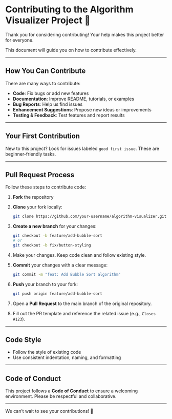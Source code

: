 # Contributing to the Algorithm Visualizer Project 🚀

Thank you for considering contributing! Your help makes this project better for everyone.  

This document will guide you on how to contribute effectively.

---

## How You Can Contribute

There are many ways to contribute:

- **Code**: Fix bugs or add new features  
- **Documentation**: Improve README, tutorials, or examples  
- **Bug Reports**: Help us find issues  
- **Enhancement Suggestions**: Propose new ideas or improvements  
- **Testing & Feedback**: Test features and report results  

---

## Your First Contribution

New to this project? Look for issues labeled `good first issue`. These are beginner-friendly tasks.

---

## Pull Request Process

Follow these steps to contribute code:

1. **Fork** the repository

2. **Clone** your fork locally:  
   ```bash
   git clone https://github.com/your-username/algorithm-visualizer.git
   ```

3. **Create a new branch** for your changes:  
   ```bash
   git checkout -b feature/add-bubble-sort
   # or
   git checkout -b fix/button-styling
   ```

4. Make your changes. Keep code clean and follow existing style.

5. **Commit** your changes with a clear message:  
   ```bash
   git commit -m "feat: Add Bubble Sort algorithm"
   ```

6. **Push** your branch to your fork:  
   ```bash
   git push origin feature/add-bubble-sort
   ```

7. Open a **Pull Request** to the main branch of the original repository.

8. Fill out the PR template and reference the related issue (e.g., `Closes #123`).

---

## Code Style

- Follow the style of existing code  
- Use consistent indentation, naming, and formatting  

---

## Code of Conduct

This project follows a **Code of Conduct** to ensure a welcoming environment. Please be respectful and collaborative.  

---

We can’t wait to see your contributions! 🎉